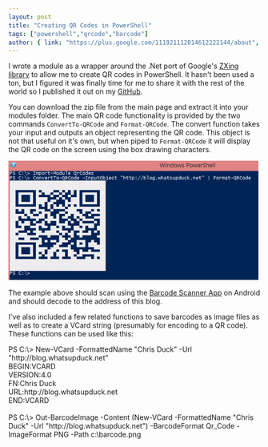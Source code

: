 ```yaml
---
layout: post
title: "Creating QR Codes in PowerShell"
tags: ["powershell","qrcode","barcode"]
author: { link: "https://plus.google.com/111921112014612222144/about", name: Chris Duck }
---
```

I wrote a module as a wrapper around the .Net port of Google's [ZXing library](http://zxingnet.codeplex.com/) to allow me to create QR codes in PowerShell. It hasn't been used a ton, but I figured it was finally time for me to share it with the rest of the world so I published it out on my [GitHub](http://github.com/gpduck/QrCodes).

You can download the zip file from the main page and extract it into your modules folder.  The main QR code functionality is provided by the two commands ``ConvertTo-QRCode`` and ``Format-QRCode``.  The convert function takes your input and outputs an object representing the QR code.  This object is not that useful on it's own, but when piped to ``Format-QRCode`` it will display the QR code on the screen using the box drawing characters.

![QRCode Exmple](/images/2013-12-01_QRCode.png)

The example above should scan using the [Barcode Scanner App](https://play.google.com/store/apps/details?id=com.google.zxing.client.android&hl=en) on Android and should decode to the address of this blog.

I've also included a few related functions to save barcodes as image files as well as to create a VCard string (presumably for encoding to a QR code).  These functions can be used like this:

<div class="psconsole">PS C:\&gt; New-VCard -FormattedName "Chris Duck" -Url "http://blog.whatsupduck.net"<br />
BEGIN:VCARD<br />
VERSION:4.0<br />
FN:Chris Duck<br />
URL:http://blog.whatsupduck.net<br />
END:VCARD<br />
<br />
PS C:\&gt; Out-BarcodeImage -Content (New-VCard -FormattedName "Chris Duck" -Url "http://blog.whatsupduck.net") -BarcodeFormat Qr_Code -ImageFormat PNG -Path c:\barcode.png
</div>